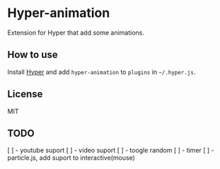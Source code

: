 
# Hyper-animation

Extension for Hyper that add some animations.

## How to use

Install [Hyper](https://hyper.is) and add `hyper-animation`
to `plugins` in `~/.hyper.js`.

## License

MIT

## TODO
 [ ] - youtube suport
 [ ] - video suport
 [ ] - toogle random
 [ ] - timer
 [ ] - particle.js, add suport to interactive(mouse)
